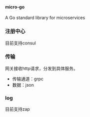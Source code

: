 #### micro-go
A Go standard library for microservices

### 注册中心
目前支持consul

### 传输

网关接收http请求，分发到具体服务。 
- 传输通道：grpc
- 数据：json

### log 

目前支持zap
